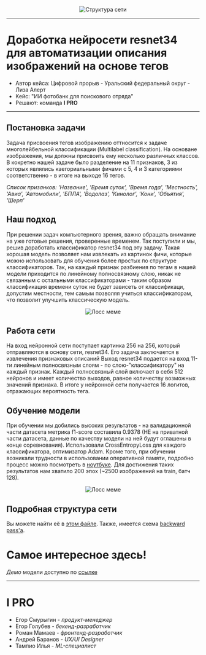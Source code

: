 

<p align="center">
  <img src="https://user-images.githubusercontent.com/53406289/175799091-89e0fa62-c2e6-4eb2-bcab-6ad9d0d3a231.png" alt="Структура сети"/>
</p>
<!-- Добавить изображение с классифицированной картинкой -->

---
# Доработка нейросети resnet34 для автоматизации описания изображений на основе тегов
- Автор кейса: Цифровой прорыв - Уральский федеральный округ - Лиза Алерт
- Кейс: "ИИ фотобанк для поискового отряда"
- Решают: команда **I PRO**

---

## Постановка задачи
Задача присвоения тегов изображению оттносится к задаче многолейбельной классификации (Multilabel classification). 
На основане изображения, мы должны присвоить ему несколько различных классов. В кокретно нашей задаче было разделение
на 11 признаков, 3 из которых являлись каегориальными фичами с 5, 4 и 3 категориями соответственно - в итоге на выходе 16 тегов.

_Список призанков: 'Название', 'Время суток', 'Время года', 'Местность', 'Авиа', 'Автомобили', 'БПЛА', 'Водолаз', 'Кинолог', 'Кони', 'Объятия', 'Шерп'_

## Наш подход
При решении задач компьютерного зрения, важно обращать внимание на уже готовые решения, проверенные временем. Так поступили и мы, решив доработать классификатор resnet34 под эту задачу. Такая хорошая модель позволяет нам извлекать из картинок фичи, которые можно использовать для обучения более простых по структуре классификаторов. Так, на каждый признак разбиения по тегам в нашей модели приходится по линейному полносвязному слою, никак не связанным с остальными классификаторами - таким образом классификация времени суток не будет зависеть от классификаци, допустим местности, тем самым позволяя учиться классификаторам, что позволит улучшить классическую модель.


<p align="center">
  <img src="https://user-images.githubusercontent.com/53406289/175800130-4bc673ae-41f4-438b-b278-1456d698af74.png" alt="Лосс меме"/>
</p>

## Работа сети
На вход нейронной сети поступает картинка 256 на 256, который отправляются в основу сети, resnet34. Его задача заключается в извлечения признаковых описаний  Выход resnet34 подается на вход 11-ти линейным полносвязным слоям - по слою-"классификатору" на каждый признак. Каждый полносвязный слой включает в себя 512 нейронов и имеет количество выходов, равное количеству возможных значений признака. В итоге у нейронной сети получается 16 логитов, отражающих вероятность тега.  

## Обучение модели
При обучении мы добились высоких результатов - на валидационной части датасета метрика f1-score составила 0.9378 (НЕ на приватной части датасета, данные по качеству модели на ней будут оглашены в конце соревнования). Использовали CrossEntropyLoss для каждого классификатора, оптимизатор Adam. Кроме того, при обучении возникали трудности в использовании оперативной памяти, подробно процесс можно посмотреть в [ноутбуке]( https://github.com/i-pro-lizaalert/ml-torch-fastapi/blob/main/docs/LizaAlertNet.ipynb ). Для достижения таких результатов нам хватило 200 эпох (~2500 изображений на train, батч 128).

<p align="center">
  <img src="https://user-images.githubusercontent.com/53406289/175799963-0bd0ead2-4b28-449f-8934-6dd69290dda1.png" alt="Лосс меме"/>
</p>

## Подробная структура сети
Вы можете найти её в [этом файле](https://github.com/i-pro-lizaalert/ml-torch-fastapi/blob/main/docs/model_summary.txt). Также, имеется схема [backward pass'а](https://github.com/i-pro-lizaalert/ml-torch-fastapi/blob/main/docs/backward_pass_example.png).

# Самое интересное здесь!
_Демо_ модели доступно по [ссылке](#)


---
# I PRO
- Егор Смурыгин - _продукт-менеджер_
- Егор Голубев - _бекенд-разработчик_
- Роман Мамаев - _фронтенд-разработчик_
- Андрей Баранов - _UX/UI Designer_
- Тампио Илья - _ML-специалист_



